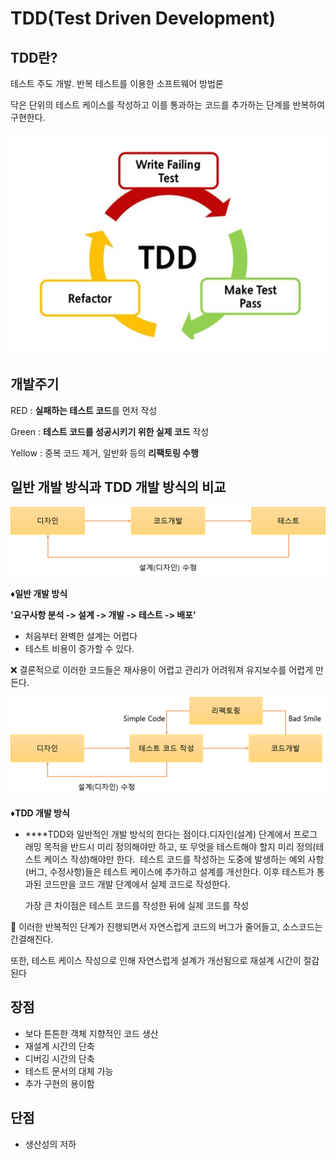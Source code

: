 # TDD(Test Driven Development)

## TDD란?

테스트 주도 개발. 반복 테스트를 이용한 소프트웨어 방법론

닥은 단위의 테스트 케이스를 작성하고 이를 통과하는 코드를 추가하는 단계를 반복하여 구현한다.

![Untitled](image/tdd.png)

## 개발주기

RED : **실패하는 테스트 코드**를 먼저 작성

Green : **테스트 코드를 성공시키기 위한 실제 코드** 작성

Yellow : 중복 코드 제거, 일반화 등의 **리팩토링 수행**

## 일반 개발 방식과 TDD 개발 방식의 비교

![Untitled](image/tdd1.png)

♦️**일반 개발 방식**

**'요구사항 분석 -> 설계 -> 개발 -> 테스트 -> 배포'**

- 처음부터 완벽한 설계는 어렵다
- 테스트 비용이 증가할 수 있다.

❌ 결론적으로 이러한 코드들은 재사용이 어렵고 관리가 어려워져 유지보수를 어렵게 만든다.

![Untitled](image/tdd2.png)

♦️**TDD 개발 방식**

- ****TDD와 일반적인 개발 방식의 한다는 점이다.디자인(설계) 단계에서 프로그래밍 목적을 반드시 미리 정의해야만 하고, 또 무엇을 테스트해야 할지 미리 정의(테스트 케이스 작성)해야만 한다.  테스트 코드를 작성하는 도중에 발생하는 예외 사항(버그, 수정사항)들은 테스트 케이스에 추가하고 설계를 개선한다. 이후 테스트가 통과된 코드만을 코드 개발 단계에서 실제 코드로 작성한다.

    가장 큰 차이점은 테스트 코드를 작성한 뒤에 실제 코드를 작성

🔆 이러한 반복적인 단계가 진행되면서 자연스럽게 코드의 버그가 줄어들고, 소스코드는 간결해진다.

또한, 테스트 케이스 작성으로 인해 자연스럽게 설계가 개선됨으로 재설계 시간이 절감된다

## 장점

- 보다 튼튼한 객체 지향적인 코드 생산
- 재설계 시간의 단축
- 디버깅 시간의 단축
- 테스트 문서의 대체 가능
- 추가 구현의 용이함

## 단점

- 생산성의 저하